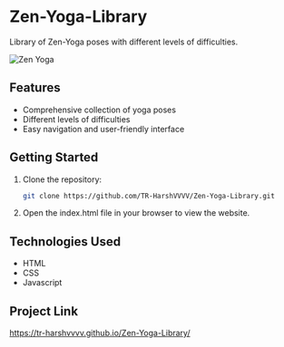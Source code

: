 # Zen-Yoga-Library
Library of Zen-Yoga poses with different levels of difficulties.

![Zen Yoga]("")

## Features
- Comprehensive collection of yoga poses
- Different levels of difficulties
- Easy navigation and user-friendly interface

## Getting Started
1. Clone the repository:
   ```sh
   git clone https://github.com/TR-HarshVVVV/Zen-Yoga-Library.git
2. Open the index.html file in your browser to view the website.

## Technologies Used
* HTML
* CSS
* Javascript

## Project Link
https://tr-harshvvvv.github.io/Zen-Yoga-Library/
